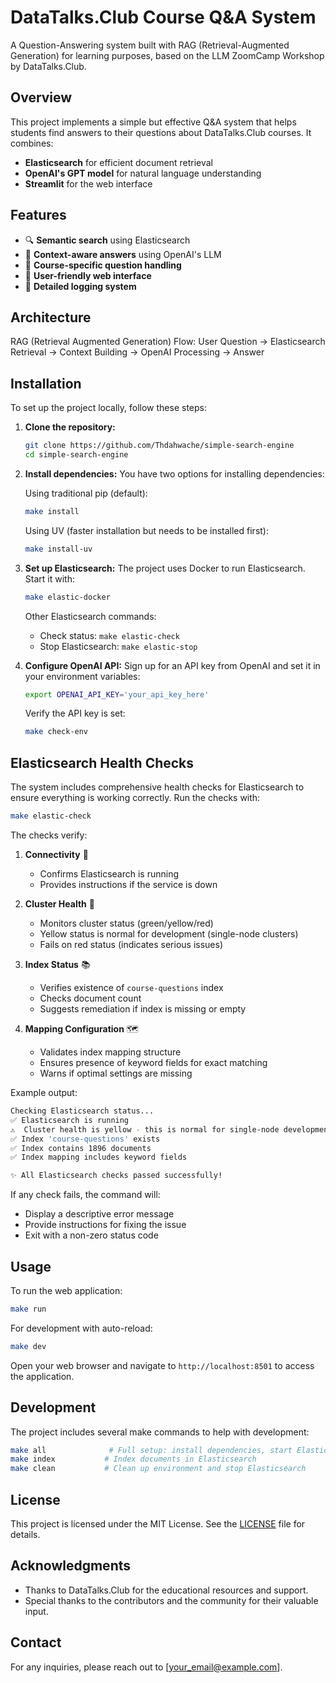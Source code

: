 # DataTalks.Club Course Q&A System

A Question-Answering system built with RAG (Retrieval-Augmented Generation) for learning purposes, based on the LLM ZoomCamp Workshop by DataTalks.Club.

## Overview

This project implements a simple but effective Q&A system that helps students find answers to their questions about DataTalks.Club courses. It combines:

- **Elasticsearch** for efficient document retrieval
- **OpenAI's GPT model** for natural language understanding
- **Streamlit** for the web interface

## Features

- 🔍 **Semantic search** using Elasticsearch
- 🤖 **Context-aware answers** using OpenAI's LLM
- 🎯 **Course-specific question handling**
- 📱 **User-friendly web interface**
- 📝 **Detailed logging system**

## Architecture

RAG (Retrieval Augmented Generation) Flow:
User Question → Elasticsearch Retrieval → Context Building → OpenAI Processing → Answer

## Installation

To set up the project locally, follow these steps:

1. **Clone the repository:**
   ```bash
   git clone https://github.com/Thdahwache/simple-search-engine
   cd simple-search-engine
   ```

2. **Install dependencies:**
   You have two options for installing dependencies:

   Using traditional pip (default):
   ```bash
   make install
   ```

   Using UV (faster installation but needs to be installed first):
   ```bash
   make install-uv
   ```

3. **Set up Elasticsearch:**
   The project uses Docker to run Elasticsearch. Start it with:
   ```bash
   make elastic-docker
   ```

   Other Elasticsearch commands:
   - Check status: `make elastic-check`
   - Stop Elasticsearch: `make elastic-stop`

4. **Configure OpenAI API:**
   Sign up for an API key from OpenAI and set it in your environment variables:
   ```bash
   export OPENAI_API_KEY='your_api_key_here'
   ```
   Verify the API key is set:
   ```bash
   make check-env
   ```

## Elasticsearch Health Checks

The system includes comprehensive health checks for Elasticsearch to ensure everything is working correctly. Run the checks with:

```bash
make elastic-check
```

The checks verify:

1. **Connectivity** 🔌
   - Confirms Elasticsearch is running
   - Provides instructions if the service is down

2. **Cluster Health** 💚
   - Monitors cluster status (green/yellow/red)
   - Yellow status is normal for development (single-node clusters)
   - Fails on red status (indicates serious issues)

3. **Index Status** 📚
   - Verifies existence of `course-questions` index
   - Checks document count
   - Suggests remediation if index is missing or empty

4. **Mapping Configuration** 🗺️
   - Validates index mapping structure
   - Ensures presence of keyword fields for exact matching
   - Warns if optimal settings are missing

Example output:
```bash
Checking Elasticsearch status...
✅ Elasticsearch is running
⚠️  Cluster health is yellow - this is normal for single-node development clusters
✅ Index 'course-questions' exists
✅ Index contains 1896 documents
✅ Index mapping includes keyword fields

✨ All Elasticsearch checks passed successfully!
```

If any check fails, the command will:
- Display a descriptive error message
- Provide instructions for fixing the issue
- Exit with a non-zero status code

## Usage

To run the web application:

```bash
make run
```

For development with auto-reload:
```bash
make dev
```

Open your web browser and navigate to `http://localhost:8501` to access the application.

## Development

The project includes several make commands to help with development:

```bash
make all              # Full setup: install dependencies, start Elasticsearch, and index documents
make index           # Index documents in Elasticsearch
make clean           # Clean up environment and stop Elasticsearch
```

## License

This project is licensed under the MIT License. See the [LICENSE](LICENSE) file for details.

## Acknowledgments

- Thanks to DataTalks.Club for the educational resources and support.
- Special thanks to the contributors and the community for their valuable input.

## Contact

For any inquiries, please reach out to [your_email@example.com].
